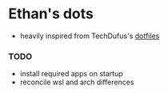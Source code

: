 # Ethan's dots

- heavily inspired from TechDufus's [dotfiles](https://github.com/TechDufus/dotfiles)

### TODO

- install required apps on startup
- reconcile wsl and arch differences

